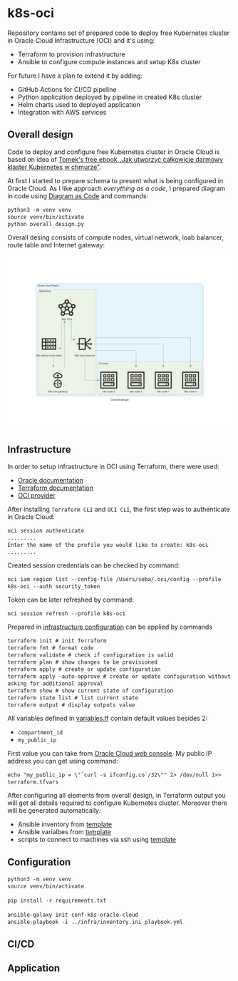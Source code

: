 # k8s-oci

Repository contains set of prepared code to deploy free Kubernetes cluster in Oracle Cloud Infrastructure (OCI) and it's using:
* Terraform to provision infrastructure
* Ansible to configure compute instances and setup K8s cluster

For future I have a plan to extend it by adding:
* GitHub Actions for CI/CD pipeline
* Python application deployed by pipeline in created K8s cluster
* Helm charts used to deployed application
* Integration with AWS services

## Overall design

Code to deploy and configure free Kubernetes cluster in Oracle Cloud is based on idea of [Tomek's free ebook „Jak utworzyć całkowicie darmowy klaster Kubernetes w chmurze”](https://cloudowski.com/e-book-jak-utworzyc-calkowicie-darmowy-klaster-kubernetes-w-chmurze).

At first I started to prepare schema to present what is being configured in Oracle Cloud. As I like approach *everything as a code*, I prepared diagram in code using [Diagram as Code](https://diagrams.mingrammer.com/) and commands:

```
python3 -m venv venv
source venv/bin/activate
python overall_design.py
```

Overall desing consists of compute nodes, virtual network, loab balancer, route table and Internet gateway:

![Overall design](design/overall_design.png)

## Infrastructure

In order to setup infrastructure in OCI using Terraform, there were used:
* [Oracle documentation](https://docs.oracle.com/en-us/iaas/developer-tutorials/tutorials/tf-simple-infrastructure/01-summary.htm)
* [Terraform documentation](https://learn.hashicorp.com/collections/terraform/oci-get-started)
* [OCI provider](https://registry.terraform.io/providers/oracle/oci/latest)

After installing ``Terraform CLI`` and ``OCI CLI``, the first step was to authenticate in Oracle Cloud:

```shell
oci session authenticate
.........
Enter the name of the profile you would like to create: k8s-oci
.........
```

Created session credentials can be checked by command:

```shell
oci iam region list --config-file /Users/seba/.oci/config --profile k8s-oci --auth security_token
```

Token can be later refreshed by command:

```shell
oci session refresh --profile k8s-oci
```

Prepared in [infrastructure configuration](infra) can be applied by commands

```shell
terraform init # init Terraform
terraform fmt # format code
terraform validate # check if configuration is valid
terraform plan # show changes to be provisioned
terraform apply # create or update configuration
terraform apply -auto-approve # create or update configuration without asking for additional approval
terraform show # show current state of configuration
terraform state list # list current state
terraform output # display outputs value
```

All variables defined in [variables.tf](infra/variables.tf) contain default values besides 2:
- ``compartment_id``
- ``my_public_ip``

First value you can take from [Oracle Cloud web console](https://cloud.oracle.com/identity/compartments).
My public IP address you can get using command:

```
echo "my_public_ip = \"`curl -s ifconfig.co`/32\"" 2> /dev/null 1>> terraform.tfvars
```

After configuring all elements from overall design, in Terraform output you will get all details required to configure Kubernetes cluster. Moreover there will be generated automatically:
- Ansible inventory from [template](infra/inventory.tmpl)
- Ansible varialbes from [template](infra/vars.tmpl)
- scripts to connect to machines via ssh using [template](infra/ssh.tmpl)

## Configuration

```
python3 -m venv venv
source venv/bin/activate

pip install -r requirements.txt

ansible-galaxy init conf-k8s-oracle-cloud
ansible-playbook -i ../infra/inventory.ini playbook.yml
```

## CI/CD

## Application
